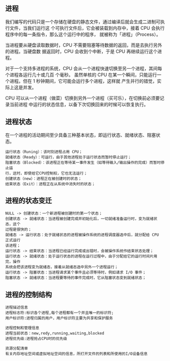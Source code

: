 ## 进程
我们编写的代码只是⼀个存储在硬盘的静态⽂件，通过编译后就会⽣成⼆进制可执⾏⽂件，当我们运⾏这
个可执⾏⽂件后，它会被装载到内存中，接着 CPU 会执⾏程序中的每⼀条指令，那么这个运⾏中的程序，
就被称为「进程」（Process）。

当进程要从硬盘读取数据时，CPU 不需要阻塞等待数据的返回，⽽是去执⾏另外的进程。当硬盘数
据返回时，CPU 会收到个中断，于是 CPU 再继续运⾏这个进程。

对于⼀个⽀持多进程的系统，CPU 会从⼀个进程快速切换⾄另⼀个进程，其间每个进程各运⾏⼏⼗或⼏百
个毫秒。
虽然单核的 CPU 在某⼀个瞬间，只能运⾏⼀个进程。但在 1 秒钟期间，它可能会运⾏多个进程，这样就
产⽣并⾏的错觉，实际上这是并发。

CPU 可以从⼀个进程（做菜）切换到另外⼀个进程（买可乐），在切换前必须要记录当前进程
中运⾏的状态信息，以备下次切换回来的时候可以恢复执⾏。

## 进程状态

在⼀个进程的活动期间⾄少具备三种基本状态，即运⾏状态、就绪状态、阻塞状态。

```
运⾏状态（Runing）：该时刻进程占⽤ CPU；
就绪状态（Ready）：可运⾏，由于其他进程处于运⾏状态⽽暂时停⽌运⾏；
阻塞状态（Blocked）：该进程正在等待某⼀事件发⽣（如等待输⼊/输出操作的完成）⽽暂时停⽌运
⾏，这时，即使给它CPU控制权，它也⽆法运⾏；
创建状态（new）：进程正在被创建时的状态；
结束状态（Exit）：进程正在从系统中消失时的状态；
```
## 进程的状态变迁

```
NULL -> 创建状态：⼀个新进程被创建时的第⼀个状态；
创建状态 -> 就绪状态：当进程被创建完成并初始化后，⼀切就绪准备运⾏时，变为就绪状态，这个
过程是很快的；
就绪态 -> 运⾏状态：处于就绪状态的进程被操作系统的进程调度器选中后，就分配给 CPU 正式运⾏
该进程；
运⾏状态 -> 结束状态：当进程已经运⾏完成或出错时，会被操作系统作结束状态处理；
运⾏状态 -> 就绪状态：处于运⾏状态的进程在运⾏过程中，由于分配给它的运⾏时间⽚⽤完，操作
系统会把该进程变为就绪态，接着从就绪态选中另外⼀个进程运⾏；
运⾏状态 -> 阻塞状态：当进程请求某个事件且必须等待时，例如请求 I/O 事件；
阻塞状态 -> 就绪状态：当进程要等待的事件完成时，它从阻塞状态变到就绪状态；
```
## 进程的控制结构

```
进程描述信息
进程标志符:标识各个进程,每个进程都有一个并且唯一的标识符;
用户标识符:进程归属的用户，用户标识符主要为共享和保护服务

进程控制和管理信息
进程当前状态：new,redy,running,waiting,blocked
进程优先级:进程抢占CPU时的优先级

资源分配清单
有关内存地址空间或虚拟地址空间的信息，所打开文件的列表和所使用的I/O设备信息

```
